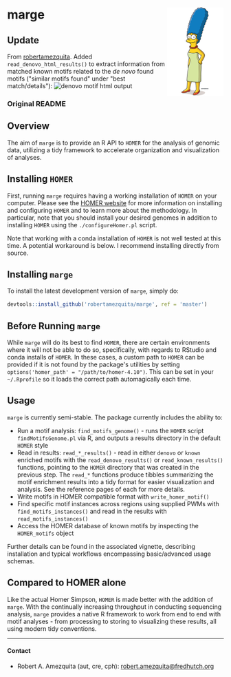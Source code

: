 # marge <img src="man/figures/Marge_Simpson.png" align="right" height=205 width=132 />

## Update
From [robertamezquita](https://github.com/robertamezquita). Added `read_denovo_html_results()` to extract information from matched known motifs related to the *de novo* found motifs ("similar motifs found" under "best match/details"):
![denovo motif html output](http://homer.ucsd.edu/homer/ngs/peakMotifs.output.png)

### Original README
## Overview 

The aim of `marge` is to provide an R API to `HOMER` for the analysis of genomic data, utilizing a tidy framework to accelerate organization and visualization of analyses.

## Installing `HOMER`

First, running `marge` requires having a working installation of `HOMER` on your computer. Please see the [HOMER website](http://homer.ucsd.edu/homer/) for more information on installing and configuring `HOMER` and to learn more about the methodology. In particular, note that you should install your desired genomes in addition to installing `HOMER` using the `./configureHomer.pl` script.

Note that working with a conda installation of `HOMER` is not well tested at this time. A potential workaround is below. I recommend installing directly from source.

## Installing `marge`

To install the latest development version of `marge`, simply do:


```r
devtools::install_github('robertamezquita/marge', ref = 'master')
```

## Before Running `marge`

While `marge` will do its best to find `HOMER`, there are certain environments where it will not be able to do so, specifically, with regards to RStudio and conda installs of `HOMER`. In these cases, a custom path to `HOMER` can be provided if it is not found by the package's utilities by setting `options('homer_path' = "/path/to/homer-4.10")`. This can be set in your `~/.Rprofile` so it loads the correct path automagically each time. 

## Usage

`marge` is currently semi-stable. The package currently includes the ability to:

* Run a motif analysis: `find_motifs_genome()` - runs the `HOMER` script `findMotifsGenome.pl` via R, and outputs a results directory in the default `HOMER` style
* Read in results: `read_*_results()` - read in either `denovo` or `known` enriched motifs with the `read_denovo_results()` or `read_known_results()` functions, pointing to the `HOMER` directory that was created in the previous step. The `read_*` functions produce tibbles summarizing the motif enrichment results into a tidy format for easier visualization and analysis. See the reference pages of each for more details.
* Write motifs in HOMER compatible format with `write_homer_motif()`
* Find specific motif instances across regions using supplied PWMs with `find_motifs_instances()` and read in the results with `read_motifs_instances()`
* Access the HOMER database of known motifs by inspecting the `HOMER_motifs` object

Further details can be found in the associated vignette, describing installation and typical workflows encompassing basic/advanced usage schemas.

## Compared to HOMER alone

Like the actual Homer Simpson, `HOMER` is made better with the addition of `marge`. With the continually increasing throughput in conducting sequencing analysis, `marge` provides a native R framework to work from end to end with motif analyses - from processing to storing to visualizing these results, all using modern tidy conventions.

---

#### Contact

* Robert A. Amezquita (aut, cre, cph): [robert.amezquita@fredhutch.org](robert.amezquita@fredhutch.org)
